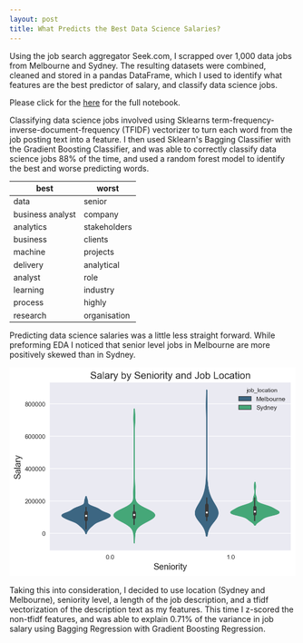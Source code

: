 ```yaml
---
layout: post
title: What Predicts the Best Data Science Salaries?
---
```


Using the job search aggregator Seek.com, I scrapped over 1,000 data jobs from Melbourne and Sydney. The resulting datasets were combined, cleaned and stored in a pandas DataFrame, which I used to identify what features are the best predictor of salary, and classify data science jobs.

Please click for the [here](https://github.com/SeanTurner026/Portfolio/blob/master/Project%204/Sean%20Turner%20Analysis.ipynb) for the full notebook.

Classifying data science jobs involved using Sklearns term-frequency-inverse-document-frequency (TFIDF) vectorizer to turn each word from the job posting text into a feature. I then used Sklearn's Bagging Classifier with the Gradient Boosting Classifier, and was able to correctly classify data science jobs 88% of the time, and used a random forest model to identify the best and worse predicting words.

|best|worst|
|----|-----|
|data|senior|
|business analyst|company|
|analytics|stakeholders|
|business|clients|
|machine|projects|
|delivery|analytical|
|analyst|role|
|learning|industry|
|process|highly|
|research|organisation|

Predicting data science salaries was a little less straight forward. While preforming EDA I noticed that senior level jobs in Melbourne are more positively skewed than in Sydney. 

![Image](https://raw.githubusercontent.com/SeanTurner026/Portfolio/master/Project%204/Images/violinplot.png)

Taking this into consideration, I decided to use location (Sydney and Melbourne), seniority level, a length of the job description, and a tfidf vectorization of the description text as my features. This time I z-scored the non-tfidf features, and was able to explain 0.71% of the variance in job salary using Bagging Regression with Gradient Boosting Regression.
